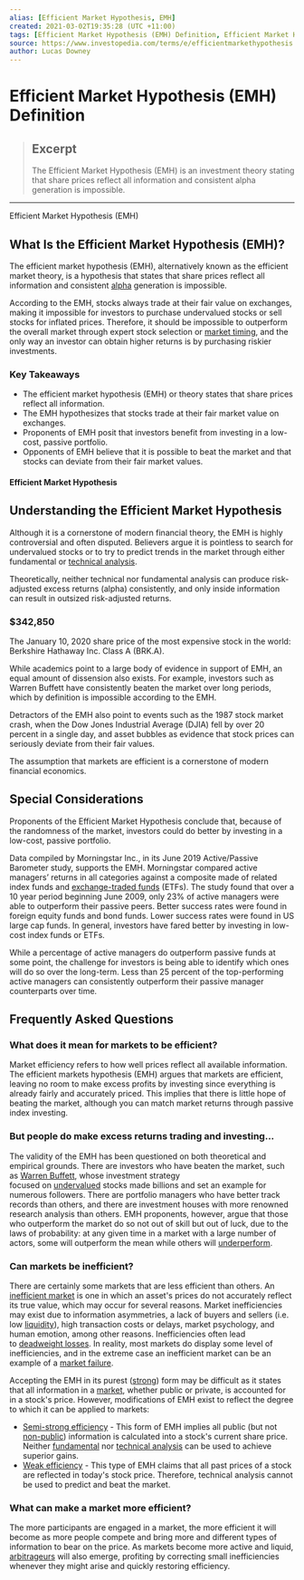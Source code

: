 ```yaml
---
alias: [Efficient Market Hypothesis, EMH]
created: 2021-03-02T19:35:28 (UTC +11:00)
tags: [Efficient Market Hypothesis (EMH) Definition, Efficient Market Hypothesis (EMH)]
source: https://www.investopedia.com/terms/e/efficientmarkethypothesis.asp
author: Lucas Downey
---
```


# Efficient Market Hypothesis (EMH) Definition

> ## Excerpt
> The Efficient Market Hypothesis (EMH) is an investment theory stating that share prices reflect all information and consistent alpha generation is impossible.

---

Efficient Market Hypothesis (EMH)
## What Is the Efficient Market Hypothesis (EMH)?

The efficient market hypothesis (EMH), alternatively known as the efficient market theory, is a hypothesis that states that share prices reflect all information and consistent [alpha](https://www.investopedia.com/terms/a/alpha.asp) generation is impossible.

According to the EMH, stocks always trade at their fair value on exchanges, making it impossible for investors to purchase undervalued stocks or sell stocks for inflated prices. Therefore, it should be impossible to outperform the overall market through expert stock selection or [market timing](https://www.investopedia.com/terms/m/markettiming.asp), and the only way an investor can obtain higher returns is by purchasing riskier investments.

### Key Takeaways

-   The efficient market hypothesis (EMH) or theory states that share prices reflect all information.
-   The EMH hypothesizes that stocks trade at their fair market value on exchanges.
-   Proponents of EMH posit that investors benefit from investing in a low-cost, passive portfolio.
-   Opponents of EMH believe that it is possible to beat the market and that stocks can deviate from their fair market values.

#### Efficient Market Hypothesis

## Understanding the Efficient Market Hypothesis

Although it is a cornerstone of modern financial theory, the EMH is highly controversial and often disputed. Believers argue it is pointless to search for undervalued stocks or to try to predict trends in the market through either fundamental or [technical analysis](https://www.investopedia.com/terms/t/technicalanalysis.asp).

Theoretically, neither technical nor fundamental analysis can produce risk-adjusted excess returns (alpha) consistently, and only inside information can result in outsized risk-adjusted returns.

### $342,850

The January 10, 2020 share price of the most expensive stock in the world: Berkshire Hathaway Inc. Class A (BRK.A).

While academics point to a large body of evidence in support of EMH, an equal amount of dissension also exists. For example, investors such as Warren Buffett have consistently beaten the market over long periods, which by definition is impossible according to the EMH.

Detractors of the EMH also point to events such as the 1987 stock market crash, when the Dow Jones Industrial Average (DJIA) fell by over 20 percent in a single day, and asset bubbles as evidence that stock prices can seriously deviate from their fair values.

The assumption that markets are efficient is a cornerstone of modern financial economics.

## Special Considerations

Proponents of the Efficient Market Hypothesis conclude that, because of the randomness of the market, investors could do better by investing in a low-cost, passive portfolio.

Data compiled by Morningstar Inc., in its June 2019 Active/Passive Barometer study, supports the EMH. Morningstar compared active managers’ returns in all categories against a composite made of related index funds and [exchange-traded funds](https://www.investopedia.com/terms/e/etf.asp) (ETFs). The study found that over a 10 year period beginning June 2009, only 23% of active managers were able to outperform their passive peers. Better success rates were found in foreign equity funds and bond funds. Lower success rates were found in US large cap funds. In general, investors have fared better by investing in low-cost index funds or ETFs.

While a percentage of active managers do outperform passive funds at some point, the challenge for investors is being able to identify which ones will do so over the long-term. Less than 25 percent of the top-performing active managers can consistently outperform their passive manager counterparts over time.

## Frequently Asked Questions

### What does it mean for markets to be efficient?

Market efficiency refers to how well prices reflect all available information. The efficient markets hypothesis (EMH) argues that markets are efficient, leaving no room to make excess profits by investing since everything is already fairly and accurately priced. This implies that there is little hope of beating the market, although you can match market returns through passive index investing.

### But people do make excess returns trading and investing...

The validity of the EMH has been questioned on both theoretical and empirical grounds. There are investors who have beaten the market, such as [Warren Buffett](https://www.investopedia.com/articles/01/071801.asp), whose investment strategy focused on [undervalued](https://www.investopedia.com/terms/u/undervalued.asp) stocks made billions and set an example for numerous followers. There are portfolio managers who have better track records than others, and there are investment houses with more renowned research analysis than others. EMH proponents, however, argue that those who outperform the market do so not out of skill but out of luck, due to the laws of probability: at any given time in a market with a large number of actors, some will outperform the mean while others will [underperform](https://www.investopedia.com/terms/u/underperform.asp).

### Can markets be inefficient?

There are certainly some markets that are less efficient than others. An [inefficient market](https://www.investopedia.com/terms/i/inefficientmarket.asp) is one in which an asset's prices do not accurately reflect its true value, which may occur for several reasons. Market inefficiencies may exist due to information asymmetries, a lack of buyers and sellers (i.e. low [liquidity](https://www.investopedia.com/terms/l/liquidity.asp)), high transaction costs or delays, market psychology, and human emotion, among other reasons. Inefficiencies often lead to [deadweight losses](https://www.investopedia.com/terms/d/deadweightloss.asp). In reality, most markets do display some level of inefficiencies, and in the extreme case an inefficient market can be an example of a [market failure](https://www.investopedia.com/terms/m/marketfailure.asp).

Accepting the EMH in its purest ([strong](https://www.investopedia.com/terms/s/strongform.asp)) form may be difficult as it states that all information in a [market](https://www.investopedia.com/terms/m/market.asp), whether public or private, is accounted for in a stock's price. However, modifications of EMH exist to reflect the degree to which it can be applied to markets:

-   [Semi-strong efficiency](https://www.investopedia.com/terms/s/semistrongform.asp) - This form of EMH implies all public (but not [non-public](https://www.investopedia.com/terms/m/materialinsiderinformation.asp)) information is calculated into a stock's current share price. Neither [fundamental](https://www.investopedia.com/terms/f/fundamentalanalysis.asp) nor [technical analysis](https://www.investopedia.com/terms/t/technicalanalysis.asp) can be used to achieve superior gains.
-   [Weak efficiency](https://www.investopedia.com/terms/w/weakform.asp) \- This type of EMH claims that all past prices of a stock are reflected in today's stock price. Therefore, technical analysis cannot be used to predict and beat the market.

### What can make a market more efficient?

The more participants are engaged in a market, the more efficient it will become as more people compete and bring more and different types of information to bear on the price. As markets become more active and liquid, [arbitrageurs](https://www.investopedia.com/terms/a/arbitrageur.asp) will also emerge, profiting by correcting small inefficiencies whenever they might arise and quickly restoring efficiency.
